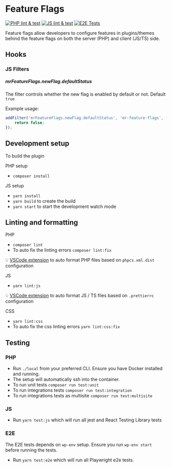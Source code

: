 # Feature Flags

[![PHP lint & test](https://github.com/codebtech/wp-feature-flags/actions/workflows/php.yml/badge.svg)](https://github.com/codebtech/wp-feature-flags/actions/workflows/php.yml)
[![JS lint & test](https://github.com/codebtech/wp-feature-flags/actions/workflows/js.yml/badge.svg)](https://github.com/codebtech/wp-feature-flags/actions/workflows/js.yml)
[![E2E Tests](https://github.com/codebtech/wp-feature-flags/actions/workflows/e2e.yml/badge.svg)](https://github.com/codebtech/wp-feature-flags/actions/workflows/e2e.yml)

Feature flags allow developers to configure features in plugins/themes behind the feature flags on both the server (PHP) and client (JS/TS) side.

## Hooks

### JS Filters

##### mrFeatureFlags.newFlag.defaultStatus

The filter controls whether the new flag is enabled by default or not. Default `true`

Example usage:

```js
addFilter('mrFeatureFlags.newFlag.defaultStatus', 'mr-feature-flags', () => {
	return false;
});
```

## Development setup

To build the plugin

PHP setup

-   `composer install`

JS setup

-   `yarn install`
-   `yarn build` to create the build
-   `yarn start` to start the development watch mode

## Linting and formatting

PHP

-   `composer lint`
-   To auto fix the linting errors `composer lint:fix`

💡 [VSCode extension](https://marketplace.visualstudio.com/items?itemName=shevaua.phpcs) to auto format PHP files based on `phpcs.xml.dist` configuration

JS

-   `yarn lint:js`

💡 [VSCode extension](https://marketplace.visualstudio.com/items?itemName=esbenp.prettier-vscode) to auto format JS / TS files based on `.prettierrc` configuration

CSS

-   `yarn lint:css`
-   To auto fix the css linting errors `yarn lint:css:fix`

## Testing

### PHP

-   Run `./local` from your preferred CLI. Ensure you have Docker installed and running.
-   The setup will automatically ssh into the container.
-   To run unit tests `composer run test:unit`
-   To run integrations tests `composer run test:integration`
-   To run integrations tests as multisite `composer run test:multisite`

### JS

-   Run `yarn test:js` which will run all jest and React Testing Library tests

### E2E

The E2E tests depends on `wp-env` setup. Ensure you run `wp-env start` before running the tests.

-   Run `yarn test:e2e` which will run all Playwright e2e tests.
